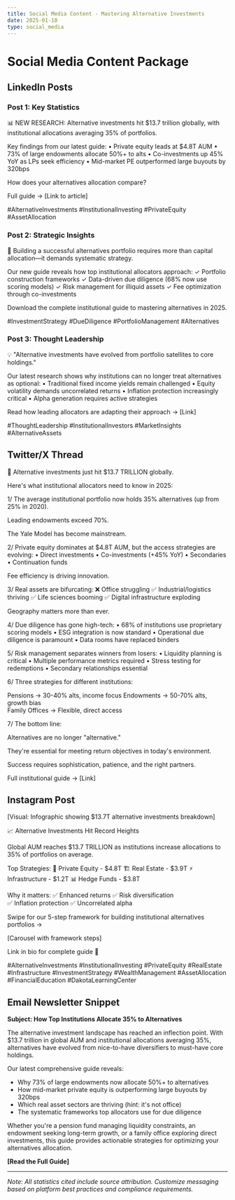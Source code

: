 ```yaml
---
title: Social Media Content - Mastering Alternative Investments
date: 2025-01-10
type: social_media
---
```


# Social Media Content Package

## LinkedIn Posts

### Post 1: Key Statistics
📊 NEW RESEARCH: Alternative investments hit $13.7 trillion globally, with institutional allocations averaging 35% of portfolios.

Key findings from our latest guide:
• Private equity leads at $4.8T AUM
• 73% of large endowments allocate 50%+ to alts
• Co-investments up 45% YoY as LPs seek efficiency
• Mid-market PE outperformed large buyouts by 320bps

How does your alternatives allocation compare?

Full guide → [Link to article]

#AlternativeInvestments #InstitutionalInvesting #PrivateEquity #AssetAllocation

### Post 2: Strategic Insights
🎯 Building a successful alternatives portfolio requires more than capital allocation—it demands systematic strategy.

Our new guide reveals how top institutional allocators approach:
✓ Portfolio construction frameworks
✓ Data-driven due diligence (68% now use scoring models)
✓ Risk management for illiquid assets
✓ Fee optimization through co-investments

Download the complete institutional guide to mastering alternatives in 2025.

#InvestmentStrategy #DueDiligence #PortfolioManagement #Alternatives

### Post 3: Thought Leadership
💡 "Alternative investments have evolved from portfolio satellites to core holdings."

Our latest research shows why institutions can no longer treat alternatives as optional:
• Traditional fixed income yields remain challenged
• Equity volatility demands uncorrelated returns
• Inflation protection increasingly critical
• Alpha generation requires active strategies

Read how leading allocators are adapting their approach → [Link]

#ThoughtLeadership #InstitutionalInvestors #MarketInsights #AlternativeAssets

## Twitter/X Thread

🧵 Alternative investments just hit $13.7 TRILLION globally.

Here's what institutional allocators need to know in 2025:

1/ The average institutional portfolio now holds 35% alternatives (up from 25% in 2020).

Leading endowments exceed 70%.

The Yale Model has become mainstream.

2/ Private equity dominates at $4.8T AUM, but the access strategies are evolving:
• Direct investments
• Co-investments (+45% YoY)
• Secondaries
• Continuation funds

Fee efficiency is driving innovation.

3/ Real assets are bifurcating:
❌ Office struggling
✅ Industrial/logistics thriving
✅ Life sciences booming
✅ Digital infrastructure exploding

Geography matters more than ever.

4/ Due diligence has gone high-tech:
• 68% of institutions use proprietary scoring models
• ESG integration is now standard
• Operational due diligence is paramount
• Data rooms have replaced binders

5/ Risk management separates winners from losers:
• Liquidity planning is critical
• Multiple performance metrics required
• Stress testing for redemptions
• Secondary relationships essential

6/ Three strategies for different institutions:

Pensions → 30-40% alts, income focus
Endowments → 50-70% alts, growth bias  
Family Offices → Flexible, direct access

7/ The bottom line:

Alternatives are no longer "alternative."

They're essential for meeting return objectives in today's environment.

Success requires sophistication, patience, and the right partners.

Full institutional guide → [Link]

## Instagram Post

[Visual: Infographic showing $13.7T alternative investments breakdown]

📈 Alternative Investments Hit Record Heights

Global AUM reaches $13.7 TRILLION as institutions increase allocations to 35% of portfolios on average.

Top Strategies:
🏢 Private Equity - $4.8T
🏗️ Real Estate - $3.9T
⚡ Infrastructure - $1.2T
📊 Hedge Funds - $3.8T

Why it matters:
✅ Enhanced returns
✅ Risk diversification  
✅ Inflation protection
✅ Uncorrelated alpha

Swipe for our 5-step framework for building institutional alternatives portfolios →

[Carousel with framework steps]

Link in bio for complete guide 📖

#AlternativeInvestments #InstitutionalInvesting #PrivateEquity #RealEstate #Infrastructure #InvestmentStrategy #WealthManagement #AssetAllocation #FinancialEducation #DakotaLearningCenter

## Email Newsletter Snippet

**Subject: How Top Institutions Allocate 35% to Alternatives**

The alternative investment landscape has reached an inflection point. With $13.7 trillion in global AUM and institutional allocations averaging 35%, alternatives have evolved from nice-to-have diversifiers to must-have core holdings.

Our latest comprehensive guide reveals:
- Why 73% of large endowments now allocate 50%+ to alternatives
- How mid-market private equity is outperforming large buyouts by 320bps
- Which real asset sectors are thriving (hint: it's not office)
- The systematic frameworks top allocators use for due diligence

Whether you're a pension fund managing liquidity constraints, an endowment seeking long-term growth, or a family office exploring direct investments, this guide provides actionable strategies for optimizing your alternatives allocation.

**[Read the Full Guide]**

---

*Note: All statistics cited include source attribution. Customize messaging based on platform best practices and compliance requirements.*